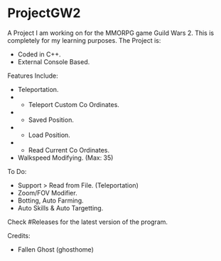 # ProjectGW2
A Project I am working on for the MMORPG game Guild Wars 2. This is completely for my learning purposes. The Project is:
- Coded in C++.
- External Console Based.

Features Include:
- Teleportation.
- - Teleport Custom Co Ordinates.
- - Saved Position.
- - Load Position.
- - Read Current Co Ordinates.
- Walkspeed Modifying. (Max: 35)

To Do:
- Support > Read from File. (Teleportation)
- Zoom/FOV Modifier.
- Botting, Auto Farming.
- Auto Skills & Auto Targetting.

Check #Releases for the latest version of the program.

Credits:
- Fallen Ghost (ghosthome)
